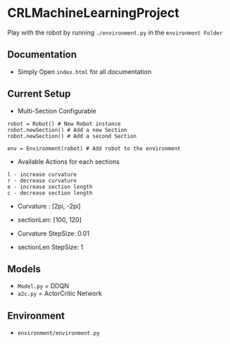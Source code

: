# CRLMachineLearningProject

Play with the robot by running `./environment.py` in the `environment Folder`

## Documentation
- Simply Open `index.html` for all documentation

## Current Setup
- Multi-Section Configurable
```
robot = Robot() # New Robot instance
robot.newSection() # Add a new Section
robot.newSection() # Add a second Section

env = Environment(robot) # Add robot to the environment
```
- Available Actions for each sections
```
l - increase curvature
r - decrease curvature
e - increase section length
c - decrease section length
```
- Curvature : [2pi, -2pi]
- sectionLen: [100, 120]

- Curvature StepSize: 0.01
- sectionLen StepSize: 1
 
## Models
- `Model.py` = DDQN
- `a2c.py` = ActorCritic Network

## Environment
- `environment/environment.py`
